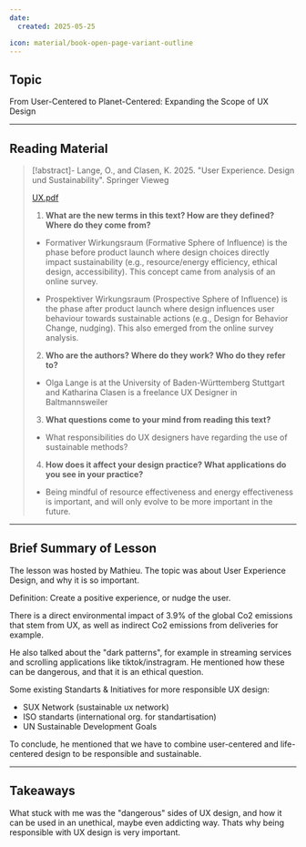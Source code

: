 ```yaml
---
date:
  created: 2025-05-25

icon: material/book-open-page-variant-outline
---
```


## Topic
From User-Centered to Planet-Centered: Expanding the Scope of UX Design

___

## Reading Material

>[!abstract]- Lange, O., and Clasen, K. 2025. "User Experience. Design und Sustainability". Springer Vieweg 
>
>[UX.pdf](texts/week10/UX.pdf)
>
>1) **What are the new terms in this text? How are they defined? Where do they come from?** 
>- Formativer Wirkungsraum (Formative Sphere of Influence) is the phase before product launch where design choices directly impact sustainability (e.g., resource/energy efficiency, ethical design, accessibility). This concept came from analysis of an online survey.
>
>- Prospektiver Wirkungsraum (Prospective Sphere of Influence) is the phase after product launch where design influences user behaviour towards sustainable actions (e.g., Design for Behavior Change, nudging). This also emerged from the online survey analysis.
>
>2) **Who are the authors? Where do they work? Who do they refer to?**
>
>- Olga Lange is at the University of Baden-Württemberg Stuttgart and Katharina Clasen is a freelance UX Designer in Baltmannsweiler
>
>
>3) **What questions come to your mind from reading this text?**
>
>- What responsibilities do UX designers have regarding the use of sustainable methods?
>
>4) **How does it affect your design practice? What applications do you see in your practice?**
>
>- Being mindful of resource effectiveness and energy effectiveness is important, and will only evolve to be more important in the future.
>
>

___

## Brief Summary of Lesson

The lesson was hosted by Mathieu. The topic was about User Experience Design, and why it is so important.

Definition: Create a positive experience, or nudge the user.

There is a direct environmental impact of 3.9% of the global Co2 emissions that stem from UX, as well as indirect Co2 emissions from deliveries for example.

He also talked about the "dark patterns", for example in streaming services and scrolling applications like tiktok/instragram. He mentioned how these can be dangerous, and that it is an ethical question.

Some existing Standarts & Initiatives for more responsible UX design:
- SUX Network (sustainable ux network)
- ISO standarts (international org. for standartisation)
- UN Sustainable Development Goals

To conclude, he mentioned that we have to combine user-centered and life-centered design to be responsible and sustainable.

___

## Takeaways

What stuck with me was the "dangerous" sides of UX design, and how it can be used in an unethical, maybe even addicting way. Thats why being responsible with UX design is very important.
